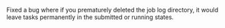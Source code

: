 Fixed a bug where if you prematurely deleted the job log directory, it would leave tasks permanently in the submitted or running states.
